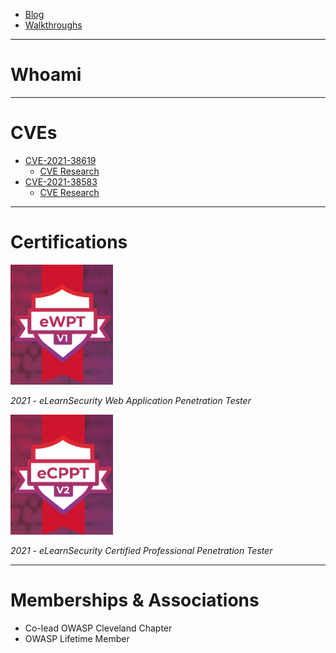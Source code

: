 - [Blog](blog.md)
- [Walkthroughs](walkthroughs.md)

---
# Whoami



---
# CVEs
- [CVE-2021-38619](https://nvd.nist.gov/vuln/detail/CVE-2021-38619)
  - [CVE Research](https://github.com/charlesbickel/CVE-2021-38619)
- [CVE-2021-38583](https://nvd.nist.gov/vuln/detail/CVE-2021-38583)
  - [CVE Research](https://github.com/charlesbickel/CVE-2021-38583)

---
# Certifications

[![eWPT](images/eWPTv1.png)](https://verified.elearnsecurity.com/certificates/663edff9-68cf-4d94-9dd9-b642a1160a09)

*2021 - eLearnSecurity Web Application Penetration Tester*


[![eCPPT](images/eCPPTv2.png)](https://verified.elearnsecurity.com/certificates/20cde042-3157-4a46-9423-5d792136ecc7)

*2021 - eLearnSecurity Certified Professional Penetration Tester*

---
# Memberships & Associations

- Co-lead OWASP Cleveland Chapter
- OWASP Lifetime Member
